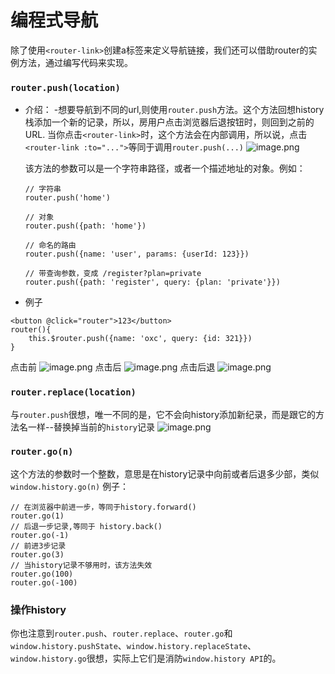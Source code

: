 # 编程式导航

除了使用`<router-link>`创建a标签来定义导航链接，我们还可以借助router的实例方法，通过编写代码来实现。

### `router.push(location)`
- 介绍：
    -想要导航到不同的url,则使用`router.push`方法。这个方法回想history栈添加一个新的记录，所以，房用户点击浏览器后退按钮时，则回到之前的URL.
    当你点击`<router-link>`时，这个方法会在内部调用，所以说，点击`<router-link :to="...">`等同于调用`router.push(...)`
    ![image.png](http://upload-images.jianshu.io/upload_images/3360875-78861625fa7a2d09.png?imageMogr2/auto-orient/strip%7CimageView2/2/w/1240)

    该方法的参数可以是一个字符串路径，或者一个描述地址的对象。例如：
    ```
    // 字符串
    router.push('home')

    // 对象
    router.push({path: 'home'})

    // 命名的路由
    router.push({name: 'user', params: {userId: 123}})

    // 带查询参数，变成 /register?plan=private
    router.push({path: 'register', query: {plan: 'private'}})
    ```
- 例子
```
<button @click="router">123</button>
router(){
    this.$router.push({name: 'oxc', query: {id: 321}})
}
```
点击前
![image.png](http://upload-images.jianshu.io/upload_images/3360875-95a6c3c0255e09bf.png?imageMogr2/auto-orient/strip%7CimageView2/2/w/1240)
点击后
![image.png](http://upload-images.jianshu.io/upload_images/3360875-f3a74d22b1b463e6.png?imageMogr2/auto-orient/strip%7CimageView2/2/w/1240)
点击后退
![image.png](http://upload-images.jianshu.io/upload_images/3360875-06a36fd773157c8a.png?imageMogr2/auto-orient/strip%7CimageView2/2/w/1240)

### `router.replace(location)`
与`router.push`很想，唯一不同的是，它不会向history添加新纪录，而是跟它的方法名一样--替换掉当前的`history`记录
![image.png](http://upload-images.jianshu.io/upload_images/3360875-02b5fda9837e4be2.png?imageMogr2/auto-orient/strip%7CimageView2/2/w/1240)


### `router.go(n)`
这个方法的参数时一个整数，意思是在history记录中向前或者后退多少部，类似`window.history.go(n)`
例子：
```
// 在浏览器中前进一步，等同于history.forward()
router.go(1)
// 后退一步记录,等同于 history.back()
router.go(-1)
// 前进3步记录
router.go(3)
// 当history记录不够用时，该方法失效
router.go(100)
router.go(-100)
```

### 操作history
你也注意到`router.push`、`router.replace`、`router.go`和`window.history.pushState`、`window.history.replaceState`、`window.history.go`很想，实际上它们是消防`window.history API`的。




